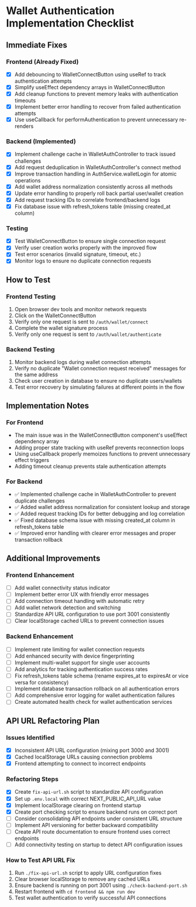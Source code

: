 # Wallet Authentication Implementation Checklist

## Immediate Fixes

### Frontend (Already Fixed)
- [x] Add debouncing to WalletConnectButton using useRef to track authentication attempts
- [x] Simplify useEffect dependency arrays in WalletConnectButton
- [x] Add cleanup functions to prevent memory leaks with authentication timeouts
- [x] Implement better error handling to recover from failed authentication attempts
- [x] Use useCallback for performAuthentication to prevent unnecessary re-renders

### Backend (Implemented)
- [x] Implement challenge cache in WalletAuthController to track issued challenges
- [x] Add request deduplication in WalletAuthController's connect method
- [x] Improve transaction handling in AuthService.walletLogin for atomic operations
- [x] Add wallet address normalization consistently across all methods
- [x] Update error handling to properly roll back partial user/wallet creation
- [x] Add request tracking IDs to correlate frontend/backend logs
- [x] Fix database issue with refresh_tokens table (missing created_at column)

### Testing
- [x] Test WalletConnectButton to ensure single connection request
- [x] Verify user creation works properly with the improved flow
- [x] Test error scenarios (invalid signature, timeout, etc.)
- [x] Monitor logs to ensure no duplicate connection requests

## How to Test

### Frontend Testing
1. Open browser dev tools and monitor network requests
2. Click on the WalletConnectButton
3. Verify only one request is sent to `/auth/wallet/connect`
4. Complete the wallet signature process
5. Verify only one request is sent to `/auth/wallet/authenticate`

### Backend Testing
1. Monitor backend logs during wallet connection attempts
2. Verify no duplicate "Wallet connection request received" messages for the same address
3. Check user creation in database to ensure no duplicate users/wallets
4. Test error recovery by simulating failures at different points in the flow

## Implementation Notes

### For Frontend
- The main issue was in the WalletConnectButton component's useEffect dependency array
- Adding proper state tracking with useRef prevents reconnection loops
- Using useCallback properly memoizes functions to prevent unnecessary effect triggers
- Adding timeout cleanup prevents stale authentication attempts

### For Backend
- ✅ Implemented challenge cache in WalletAuthController to prevent duplicate challenges
- ✅ Added wallet address normalization for consistent lookup and storage
- ✅ Added request tracking IDs for better debugging and log correlation
- ✅ Fixed database schema issue with missing created_at column in refresh_tokens table
- ✅ Improved error handling with clearer error messages and proper transaction rollback

## Additional Improvements

### Frontend Enhancement
- [ ] Add wallet connectivity status indicator
- [ ] Implement better error UX with friendly error messages
- [ ] Add connection timeout handling with automatic retry
- [ ] Add wallet network detection and switching
- [ ] Standardize API URL configuration to use port 3001 consistently
- [ ] Clear localStorage cached URLs to prevent connection issues

### Backend Enhancement
- [ ] Implement rate limiting for wallet connection requests
- [ ] Add enhanced security with device fingerprinting
- [ ] Implement multi-wallet support for single user accounts
- [ ] Add analytics for tracking authentication success rates
- [ ] Fix refresh_tokens table schema (rename expires_at to expiresAt or vice versa for consistency)
- [ ] Implement database transaction rollback on all authentication errors
- [ ] Add comprehensive error logging for wallet authentication failures
- [ ] Create automated health check for wallet authentication services

## API URL Refactoring Plan

### Issues Identified
- [x] Inconsistent API URL configuration (mixing port 3000 and 3001)
- [x] Cached localStorage URLs causing connection problems
- [x] Frontend attempting to connect to incorrect endpoints

### Refactoring Steps
- [x] Create `fix-api-url.sh` script to standardize API configuration
- [x] Set up `.env.local` with correct NEXT_PUBLIC_API_URL value
- [x] Implement localStorage clearing on frontend startup
- [x] Create port checking script to ensure backend runs on correct port
- [ ] Consider consolidating API endpoints under consistent URL structure
- [ ] Implement API versioning for better backward compatibility
- [ ] Create API route documentation to ensure frontend uses correct endpoints
- [ ] Add connectivity testing on startup to detect API configuration issues

### How to Test API URL Fix
1. Run `./fix-api-url.sh` script to apply URL configuration fixes
2. Clear browser localStorage to remove any cached URLs
3. Ensure backend is running on port 3001 using `./check-backend-port.sh`
4. Restart frontend with `cd frontend && npm run dev`
5. Test wallet authentication to verify successful API connections
